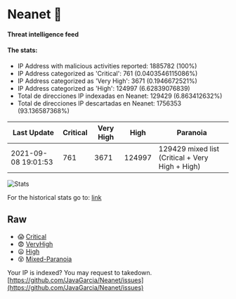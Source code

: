 # Neanet :hocho:
#### Threat intelligence feed
#### The stats:

- IP Address with malicious activities reported: 1885782 (100%)
- IP Address categorized as 'Critical':  761 (0.0403546115086%)
- IP Address categorized as 'Very High':  3671 (0.1946672521%)
- IP Address categorized as 'High':  124997 (6.62839076839)
- Total de direcciones IP indexadas en Neanet:  129429 (6.863412632%)
- Total de direcciones IP descartadas en Neanet:  1756353 (93.136587368%)

| Last Update | Critical | Very High | High | Paranoia |
| --- | --- | --- | --- | --- |
| 2021-09-08 19:01:53 | 761 | 3671 | 124997 | 129429 mixed list (Critical + Very High + High)|

![Stats](https://docs.google.com/spreadsheets/d/e/2PACX-1vSnaNMIXVabIpDJjufMlzH7poXnshF3mgd8Is1g9ytUEzVsP5my4Trn8f-xkoLLQ38xpL3HtmUexLo6/pubchart?oid=501124687&format=image)

For the historical stats go to: [link](/stats.csv)
## Raw
- :scream: [Critical](https://raw.githubusercontent.com/JavaGarcia/Neanet/master/blacklists/neanet_critical.txt)
- :fearful: [VeryHigh](https://raw.githubusercontent.com/JavaGarcia/Neanet/master/blacklists/neanet_veryHigh.txtt)
- :frowning: [High](https://raw.githubusercontent.com/JavaGarcia/Neanet/master/blacklists/neanet_high.txt)
- :dizzy_face: [Mixed-Paranoia](https://raw.githubusercontent.com/JavaGarcia/Neanet/master/blacklists/neanet_all.txt)


Your IP is indexed? You may request to takedown. [https://github.com/JavaGarcia/Neanet/issues](https://github.com/JavaGarcia/Neanet/issues)






















































































































































































































































































































































































































































































































































































































































































































































































































































































































































































































































































































































































































































































































































































































































































































































































































































































































































































































































































































































































































































































































































































































































































































































































































































































































































































































































































































































































































































































































































































































































































































































































































































































































































































































































































































































































































































































































































































































































































































































































































































































































































































































































































































































































































































































































































































































































































































































































































































































































































































































































































































































































































































































































































































































































































































































































































































































































































































































































































































































































































































































































































































































































































































































































































































































































































































































































































































































































































































































































































































































































































































































































































































































































































































































































































































































































































































































































































































































































































































































































































































































































































































































































































































































































































































































































































































































































































































































































































